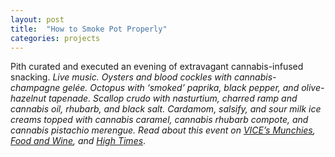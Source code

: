```yaml
---
layout: post
title:  "How to Smoke Pot Properly"
categories: projects
---
```


Pith curated and executed an evening of extravagant cannabis-infused snacking.
<em>Live music. Oysters and blood cockles with cannabis-champagne gelée.
Octopus with ‘smoked’ paprika, black pepper, and olive-hazelnut tapenade. Scallop crudo with nasturtium, charred ramp and cannabis oil, rhubarb, and black salt. Cardamom, salsify, and sour milk ice creams topped with cannabis caramel, cannabis rhubarb compote, and cannabis pistachio merengue. Read about this event on
[VICE’s Munchies](https://munchies.vice.com/en/articles/a-hazy-night-at-the-weed-eaters-underground-book-launch-party),
[Food and Wine](http://www.foodandwine.com/fwx/food/how-smoke-marijuana),
and [High Times](http://www.hightimes.com/read/budtastic-book-launch)</em>.
